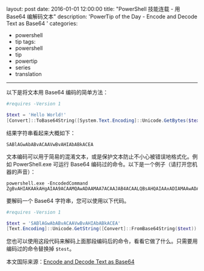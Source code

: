layout: post
date: 2016-01-01 12:00:00
title: "PowerShell 技能连载 - 用 Base64 编解码文本"
description: 'PowerTip of the Day - Encode and Decode Text as Base64 '
categories:
- powershell
- tip
tags:
- powershell
- tip
- powertip
- series
- translation
---
以下是将文本用 Base64 编码的简单方法：

```powershell
#requires -Version 1

$text = 'Hello World!'
[Convert]::ToBase64String([System.Text.Encoding]::Unicode.GetBytes($text), 'InsertLineBreaks')
```

结果字符串看起来大概如下：

    SABlAGwAbABvACAAVwBvAHIAbABkACEA 

文本编码可以用于简易的混淆文本，或是保护文本防止不小心被错误地格式化。例如 PowerShell.exe 可运行 Base64 编码过的命令。以下是一个例子（请打开您机器的声音）：

```shell
powershell.exe -EncodedCommand ZgBvAHIAKAAkAHgAIAA9ACAAMQAwADAAMAA7ACAAJAB4ACAALQBsAHQAIAAxADIAMAAwADAAOwAgACQAeAArAD0AMQAwADAAMAApACAAewAgAFsAUwB5AHMAdABlAG0ALgBDAG8AbgBzAG8AbABlAF0AOgA6AEIAZQBlAHAAKAAkAHgALAAgADMAMAAwACkAOwAgACIAJAB4ACAASAB6ACIAfQA=
```

要解码一个 Base64 字符串，您可以使用以下代码。

```powershell
#requires -Version 1

$text = 'SABlAGwAbABvACAAVwBvAHIAbABkACEA'
[Text.Encoding]::Unicode.GetString([Convert]::FromBase64String($text))
```

您也可以使用这段代码来解码上面那段编码后的命令，看看它做了什么。只需要用编码过的命令替换掉 `$test`。

<!--more-->
本文国际来源：[Encode and Decode Text as Base64 ](http://powershell.com/cs/blogs/tips/archive/2016/01/01/encode-and-decode-text-as-base64.aspx)
